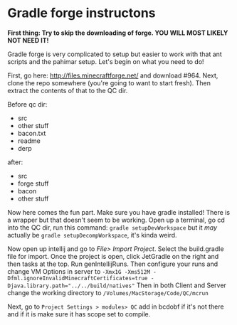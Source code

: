 # Gradle forge instructons

**First thing: Try to skip the downloading of forge. YOU WILL MOST LIKELY NOT NEED IT!**

Gradle forge is very complicated to setup but easier to work with that ant scripts and the pahimar setup. Let's begin on what you need to do!

First, go here: http://files.minecraftforge.net/ and download #964. Next, clone the repo somewhere (you're going to want to start fresh). Then extract the contents of that to the QC dir.

Before qc dir:
 - src
 - other stuff
 - bacon.txt
 - readme
 - derp

after:
 - src
 - forge stuff
 - bacon
 - other stuff

Now here comes the fun part. Make sure you have gradle installed! There is a wrapper but that doesn't seem to be
working. Open up a terminal, go cd into the QC dir, run this command: `gradle setupDevWorkspace` but it _may_
actually be `gradle setupDecompWorkspace`, it's kinda weird.

Now open up intellij and go to _File> Import Project_. Select the build.gradle file for import. Once the project is open, click JetGradle on the right and then tasks at the top. Run genIntellijRuns. Then configure your runs and change VM Options in server to `-Xmx1G -Xms512M -Dfml.ignoreInvalidMinecraftCertificates=true -Djava.library.path="../../build/natives"` Then in both Client and Server change the working directory to `/Volumes/MacStorage/Code/QC/mcrun`

Next, go to `Project Settings > modules> QC` add in bcdobf if it's not there and if it is make sure it has scope set to compile.

